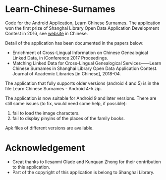 # Learn-Chinese-Surnames
Code for the Android Application, Learn Chinese Surnames. The application won the first prize of Shanghai Library Open Data Application Development Contest in 2016, see [website](http://pcrc.library.sh.cn/zt/opendata/2016/) in Chinese.

Detail of the application has been documented in the papers below:
* Enrichment of Cross-Lingual Information on Chinese Genealogical Linked Data, in iConference 2017 Proceedings.
* Matching Linked Data for Cross-Lingual Genealogical Services——Learn Chinese Surnames in Shanghai Library Open Data Application Contest. Journal of Academic Libraries [in Chinese], 2018-04.

The application that fully supports older versions (android 4 and 5) is in the file Learn Chinese Surnames - Android 4-5.zip.

The application is now suitable for Android 9 and later versions. There are still some issues (to fix, would need some help, if possible):
1. fail to load the image characters.
2. fail to display pinyins of the places of the family books.

Apk files of different versions are available.

# Acknowledgement
* Great thanks to Ilesanmi Olade and Kunquan Zhong for their contribution to this application.
* Part of the copyright of this application is belong to Shanghai Library.
